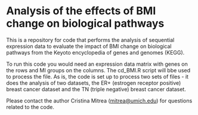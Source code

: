 # Analysis of the effects of BMI change on biological pathways

This is a repository for code that performs the analysis of sequential expression data to evaluate the impact of BMI change on biological pathways from the Keyoto encyclopedia of genes and genomes (KEGG).

To run this code you would need an expression data matrix with genes on the rows and MI groups on the columns.
The cd_BMI.R script will bbe used to process the file.
As is, the code is set up to process two sets of files - it does the analysis of two datasets, the ER+ (estrogen receptor positive) breast cancer dataset and the TN (triple negative) breast cancer dataset.

Please contact the author Cristina Mitrea (mitrea@umich.edu) for questions related to the code.

